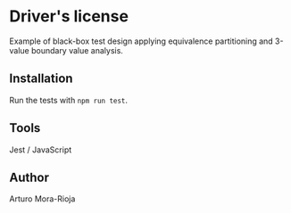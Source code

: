 # Driver's license
Example of black-box test design applying equivalence partitioning and 3-value boundary value analysis.

## Installation
Run the tests with `npm run test`.

## Tools
Jest / JavaScript

## Author
Arturo Mora-Rioja